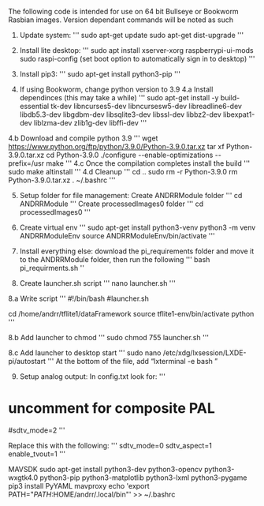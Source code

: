 The following code is intended for use on 64 bit Bullseye or Bookworm Rasbian images. Version dependant commands will be noted as such

1. Update system:
'''
sudo apt-get update
sudo apt-get dist-upgrade
'''

2. Install lite desktop:
'''
sudo apt install xserver-xorg raspberrypi-ui-mods
sudo raspi-config (set boot option to automatically sign in to desktop)
'''

3. Install pip3:
'''
sudo apt-get install python3-pip
'''

4. If using Bookworm, change python version to 3.9
4.a Install dependinces (this may take a while)
'''
sudo apt-get install -y build-essential tk-dev libncurses5-dev libncursesw5-dev libreadline6-dev libdb5.3-dev libgdbm-dev libsqlite3-dev libssl-dev libbz2-dev libexpat1-dev liblzma-dev zlib1g-dev libffi-dev
'''

4.b Download and compile python 3.9
'''
wget https://www.python.org/ftp/python/3.9.0/Python-3.9.0.tar.xz
tar xf Python-3.9.0.tar.xz
cd Python-3.9.0
./configure --enable-optimizations --prefix=/usr
make
'''
4.c Once the compilation completes install the build
'''
sudo make altinstall
'''
4.d Cleanup
'''
cd ..
sudo rm -r Python-3.9.0
rm Python-3.9.0.tar.xz
. ~/.bashrc
'''


5. Setup folder for file management:
Create ANDRRModule folder
'''
cd ANDRRModule
'''
Create processedImages0 folder
'''
cd processedImages0
'''

6. Create virtual env
'''
sudo apt-get install python3-venv
python3 -m venv ANDRRModuleEnv
source ANDRRModuleEnv/bin/activate
'''

7. Install everything else:
download the pi_requirements folder and move it to the ANDRRModule folder, then run the following
'''
bash pi_requirments.sh
''

8. Create launcher.sh script
'''
nano launcher.sh
'''

8.a Write script
'''
#!/bin/bash
#launcher.sh

cd /home/andrr/tflite1/dataFramework
source tflite1-env/bin/activate
python <program to run>
'''

8.b Add launcher to chmod
'''
sudo chmod 755 launcher.sh
'''

8.c Add launcher to desktop start
'''
sudo nano /etc/xdg/lxsession/LXDE-pi/autostart 
'''
At the bottom of the file, add “lxterminal -e bash <path to sh script>”


9. Setup analog output:
In config.txt look for:
'''
# uncomment for composite PAL
#sdtv_mode=2
'''

Replace this with the following:
'''
sdtv_mode=0
sdtv_aspect=1
enable_tvout=1
'''


MAVSDK
sudo apt-get install python3-dev python3-opencv python3-wxgtk4.0 python3-pip python3-matplotlib python3-lxml python3-pygame
pip3 install PyYAML mavproxy
echo 'export PATH="$PATH:$HOME/andrr/.local/bin"' >> ~/.bashrc

